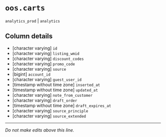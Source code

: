 # `oos.carts`
`analytics_prod` | `analytics`

## Column details
* [character varying] `id`
* [character varying] `listing_wmid`
* [character varying] `discount_codes`
* [character varying] `promo_code`
* [character varying] `source`
* [bigint]    `account_id`
* [character varying] `guest_user_id`
* [timestamp without time zone] `inserted_at`
* [timestamp without time zone] `updated_at`
* [character varying] `note_from_customer`
* [character varying] `draft_order`
* [timestamp without time zone] `draft_expires_at`
* [character varying] `source_principle`
* [character varying] `source_extended`

-------------------------------------------------------------------------------
*Do not make edits above this line.*
